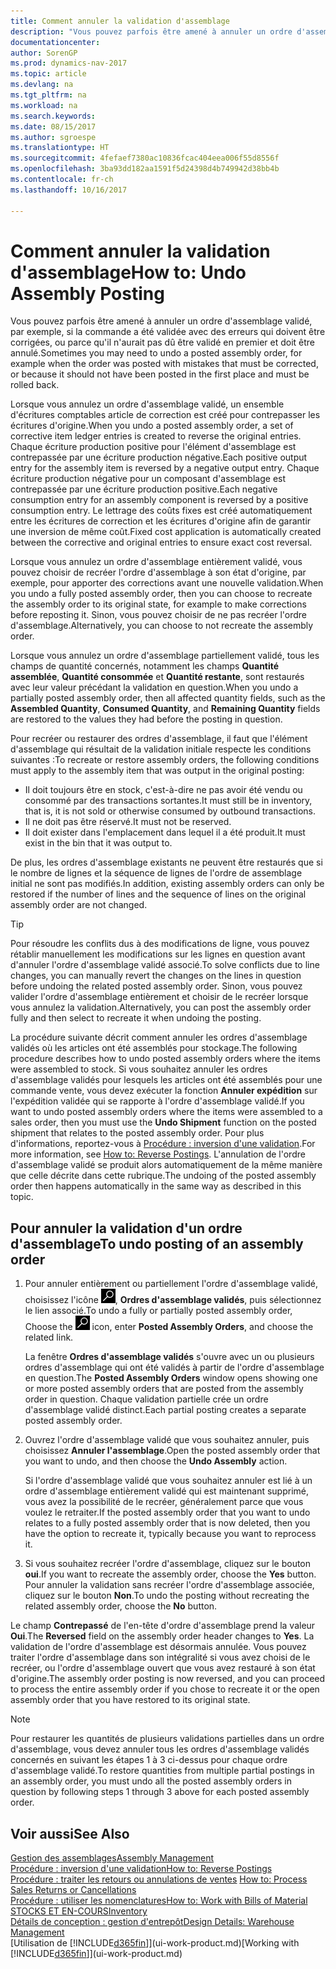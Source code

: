 ```yaml
---
title: Comment annuler la validation d'assemblage
description: "Vous pouvez parfois être amené à annuler un ordre d'assemblage validé, par exemple, si la commande a été validée avec des erreurs qui doivent être corrigées, ou parce qu'il n'aurait pas dû être validé en premier et doit être annulé."
documentationcenter: 
author: SorenGP
ms.prod: dynamics-nav-2017
ms.topic: article
ms.devlang: na
ms.tgt_pltfrm: na
ms.workload: na
ms.search.keywords: 
ms.date: 08/15/2017
ms.author: sgroespe
ms.translationtype: HT
ms.sourcegitcommit: 4fefaef7380ac10836fcac404eea006f55d8556f
ms.openlocfilehash: 3ba93dd182aa1591f5d24398d4b749942d38bb4b
ms.contentlocale: fr-ch
ms.lasthandoff: 10/16/2017

---
```

# <a name="how-to-undo-assembly-posting"></a><span data-ttu-id="0841e-103">Comment annuler la validation d'assemblage</span><span class="sxs-lookup"><span data-stu-id="0841e-103">How to: Undo Assembly Posting</span></span>
<span data-ttu-id="0841e-104">Vous pouvez parfois être amené à annuler un ordre d'assemblage validé, par exemple, si la commande a été validée avec des erreurs qui doivent être corrigées, ou parce qu'il n'aurait pas dû être validé en premier et doit être annulé.</span><span class="sxs-lookup"><span data-stu-id="0841e-104">Sometimes you may need to undo a posted assembly order, for example when the order was posted with mistakes that must be corrected, or because it should not have been posted in the first place and must be rolled back.</span></span>

<span data-ttu-id="0841e-105">Lorsque vous annulez un ordre d'assemblage validé, un ensemble d'écritures comptables article de correction est créé pour contrepasser les écritures d'origine.</span><span class="sxs-lookup"><span data-stu-id="0841e-105">When you undo a posted assembly order, a set of corrective item ledger entries is created to reverse the original entries.</span></span> <span data-ttu-id="0841e-106">Chaque écriture production positive pour l'élément d'assemblage est contrepassée par une écriture production négative.</span><span class="sxs-lookup"><span data-stu-id="0841e-106">Each positive output entry for the assembly item is reversed by a negative output entry.</span></span> <span data-ttu-id="0841e-107">Chaque écriture production négative pour un composant d'assemblage est contrepassée par une écriture production positive.</span><span class="sxs-lookup"><span data-stu-id="0841e-107">Each negative consumption entry for an assembly component is reversed by a positive consumption entry.</span></span> <span data-ttu-id="0841e-108">Le lettrage des coûts fixes est créé automatiquement entre les écritures de correction et les écritures d'origine afin de garantir une inversion de même coût.</span><span class="sxs-lookup"><span data-stu-id="0841e-108">Fixed cost application is automatically created between the corrective and original entries to ensure exact cost reversal.</span></span>  

<span data-ttu-id="0841e-109">Lorsque vous annulez un ordre d'assemblage entièrement validé, vous pouvez choisir de recréer l'ordre d'assemblage à son état d'origine, par exemple, pour apporter des corrections avant une nouvelle validation.</span><span class="sxs-lookup"><span data-stu-id="0841e-109">When you undo a fully posted assembly order, then you can choose to recreate the assembly order to its original state, for example to make corrections before reposting it.</span></span> <span data-ttu-id="0841e-110">Sinon, vous pouvez choisir de ne pas recréer l'ordre d'assemblage.</span><span class="sxs-lookup"><span data-stu-id="0841e-110">Alternatively, you can choose to not recreate the assembly order.</span></span>  

<span data-ttu-id="0841e-111">Lorsque vous annulez un ordre d'assemblage partiellement validé, tous les champs de quantité concernés, notamment les champs **Quantité assemblée**, **Quantité consommée** et **Quantité restante**, sont restaurés avec leur valeur précédant la validation en question.</span><span class="sxs-lookup"><span data-stu-id="0841e-111">When you undo a partially posted assembly order, then all affected quantity fields, such as the **Assembled Quantity**, **Consumed Quantity**, and **Remaining Quantity** fields are restored to the values they had before the posting in question.</span></span>  

<span data-ttu-id="0841e-112">Pour recréer ou restaurer des ordres d'assemblage, il faut que l'élément d'assemblage qui résultait de la validation initiale respecte les conditions suivantes :</span><span class="sxs-lookup"><span data-stu-id="0841e-112">To recreate or restore assembly orders, the following conditions must apply to the assembly item that was output in the original posting:</span></span>  

-   <span data-ttu-id="0841e-113">Il doit toujours être en stock, c'est-à-dire ne pas avoir été vendu ou consommé par des transactions sortantes.</span><span class="sxs-lookup"><span data-stu-id="0841e-113">It must still be in inventory, that is, it is not sold or otherwise consumed by outbound transactions.</span></span>  
-   <span data-ttu-id="0841e-114">Il ne doit pas être réservé.</span><span class="sxs-lookup"><span data-stu-id="0841e-114">It must not be reserved.</span></span>  
-   <span data-ttu-id="0841e-115">Il doit exister dans l'emplacement dans lequel il a été produit.</span><span class="sxs-lookup"><span data-stu-id="0841e-115">It must exist in the bin that it was output to.</span></span>  

<span data-ttu-id="0841e-116">De plus, les ordres d'assemblage existants ne peuvent être restaurés que si le nombre de lignes et la séquence de lignes de l'ordre de assemblage initial ne sont pas modifiés.</span><span class="sxs-lookup"><span data-stu-id="0841e-116">In addition, existing assembly orders can only be restored if the number of lines and the sequence of lines on the original assembly order are not changed.</span></span>  

> [!TIP]  
>  <span data-ttu-id="0841e-117">Pour résoudre les conflits dus à des modifications de ligne, vous pouvez rétablir manuellement les modifications sur les lignes en question avant d'annuler l'ordre d'assemblage validé associé.</span><span class="sxs-lookup"><span data-stu-id="0841e-117">To solve conflicts due to line changes, you can manually revert the changes on the lines in question before undoing the related posted assembly order.</span></span> <span data-ttu-id="0841e-118">Sinon, vous pouvez valider l'ordre d'assemblage entièrement et choisir de le recréer lorsque vous annulez la validation.</span><span class="sxs-lookup"><span data-stu-id="0841e-118">Alternatively, you can post the assembly order fully and then select to recreate it when undoing the posting.</span></span>  

<span data-ttu-id="0841e-119">La procédure suivante décrit comment annuler les ordres d'assemblage validés où les articles ont été assemblés pour stockage.</span><span class="sxs-lookup"><span data-stu-id="0841e-119">The following procedure describes how to undo posted assembly orders where the items were assembled to stock.</span></span> <span data-ttu-id="0841e-120">Si vous souhaitez annuler les ordres d'assemblage validés pour lesquels les articles ont été assemblés pour une commande vente, vous devez exécuter la fonction **Annuler expédition** sur l'expédition validée qui se rapporte à l'ordre d'assemblage validé.</span><span class="sxs-lookup"><span data-stu-id="0841e-120">If you want to undo posted assembly orders where the items were assembled to a sales order, then you must use the **Undo Shipment** function on the posted shipment that relates to the posted assembly order.</span></span> <span data-ttu-id="0841e-121">Pour plus d'informations, reportez-vous à [Procédure : inversion d'une validation](finance-how-reverse-journal-posting.md).</span><span class="sxs-lookup"><span data-stu-id="0841e-121">For more information, see [How to: Reverse Postings](finance-how-reverse-journal-posting.md).</span></span> <span data-ttu-id="0841e-122">L'annulation de l'ordre d'assemblage validé se produit alors automatiquement de la même manière que celle décrite dans cette rubrique.</span><span class="sxs-lookup"><span data-stu-id="0841e-122">The undoing of the posted assembly order then happens automatically in the same way as described in this topic.</span></span>  

## <a name="to-undo-posting-of-an-assembly-order"></a><span data-ttu-id="0841e-123">Pour annuler la validation d'un ordre d'assemblage</span><span class="sxs-lookup"><span data-stu-id="0841e-123">To undo posting of an assembly order</span></span>  
1.  <span data-ttu-id="0841e-124">Pour annuler entièrement ou partiellement l'ordre d'assemblage validé, choisissez l'icône ![Page ou état pour la recherche](media/ui-search/search_small.png "Page ou état pour la recherche"), **Ordres d'assemblage validés**, puis sélectionnez le lien associé.</span><span class="sxs-lookup"><span data-stu-id="0841e-124">To undo a fully or partially posted assembly order, Choose the ![Search for Page or Report](media/ui-search/search_small.png "Search for Page or Report icon") icon, enter **Posted Assembly Orders**, and choose the related link.</span></span>  

    <span data-ttu-id="0841e-125">La fenêtre **Ordres d'assemblage validés** s'ouvre avec un ou plusieurs ordres d'assemblage qui ont été validés à partir de l'ordre d'assemblage en question.</span><span class="sxs-lookup"><span data-stu-id="0841e-125">The **Posted Assembly Orders** window opens showing one or more posted assembly orders that are posted from the assembly order in question.</span></span> <span data-ttu-id="0841e-126">Chaque validation partielle crée un ordre d'assemblage validé distinct.</span><span class="sxs-lookup"><span data-stu-id="0841e-126">Each partial posting creates a separate posted assembly order.</span></span>  
2.  <span data-ttu-id="0841e-127">Ouvrez l'ordre d'assemblage validé que vous souhaitez annuler, puis choisissez **Annuler l'assemblage**.</span><span class="sxs-lookup"><span data-stu-id="0841e-127">Open the posted assembly order that you want to undo, and then choose the **Undo Assembly** action.</span></span>  

    <span data-ttu-id="0841e-128">Si l'ordre d'assemblage validé que vous souhaitez annuler est lié à un ordre d'assemblage entièrement validé qui est maintenant supprimé, vous avez la possibilité de le recréer, généralement parce que vous voulez le retraiter.</span><span class="sxs-lookup"><span data-stu-id="0841e-128">If the posted assembly order that you want to undo relates to a fully posted assembly order that is now deleted, then you have the option to recreate it, typically because you want to reprocess it.</span></span>  
3.  <span data-ttu-id="0841e-129">Si vous souhaitez recréer l'ordre d'assemblage, cliquez sur le bouton **oui**.</span><span class="sxs-lookup"><span data-stu-id="0841e-129">If you want to recreate the assembly order, choose the **Yes** button.</span></span> <span data-ttu-id="0841e-130">Pour annuler la validation sans recréer l'ordre d'assemblage associée, cliquez sur le bouton **Non**.</span><span class="sxs-lookup"><span data-stu-id="0841e-130">To undo the posting without recreating the related assembly order, choose the **No** button.</span></span>  

<span data-ttu-id="0841e-131">Le champ **Contrepassé** de l'en\-tête d'ordre d'assemblage prend la valeur **Oui**.</span><span class="sxs-lookup"><span data-stu-id="0841e-131">The **Reversed** field on the assembly order header changes to **Yes**.</span></span> <span data-ttu-id="0841e-132">La validation de l'ordre d'assemblage est désormais annulée. Vous pouvez traiter l'ordre d'assemblage dans son intégralité si vous avez choisi de le recréer, ou l'ordre d'assemblage ouvert que vous avez restauré à son état d'origine.</span><span class="sxs-lookup"><span data-stu-id="0841e-132">The assembly order posting is now reversed, and you can proceed to process the entire assembly order if you chose to recreate it or the open assembly order that you have restored to its original state.</span></span>  

> [!NOTE]  
>  <span data-ttu-id="0841e-133">Pour restaurer les quantités de plusieurs validations partielles dans un ordre d'assemblage, vous devez annuler tous les ordres d'assemblage validés concernés en suivant les étapes 1 à 3 ci-dessus pour chaque ordre d'assemblage validé.</span><span class="sxs-lookup"><span data-stu-id="0841e-133">To restore quantities from multiple partial postings in an assembly order, you must undo all the posted assembly orders in question by following steps 1 through 3 above for each posted assembly order.</span></span>  

## <a name="see-also"></a><span data-ttu-id="0841e-134">Voir aussi</span><span class="sxs-lookup"><span data-stu-id="0841e-134">See Also</span></span>  
[<span data-ttu-id="0841e-135">Gestion des assemblages</span><span class="sxs-lookup"><span data-stu-id="0841e-135">Assembly Management</span></span>](assembly-assemble-items.md)  
[<span data-ttu-id="0841e-136">Procédure : inversion d'une validation</span><span class="sxs-lookup"><span data-stu-id="0841e-136">How to: Reverse Postings</span></span>](finance-how-reverse-journal-posting.md)  
<span data-ttu-id="0841e-137">[Procédure : traiter les retours ou annulations de ventes](sales-how-process-sales-returns-cancellations.md)  </span><span class="sxs-lookup"><span data-stu-id="0841e-137">[How to: Process Sales Returns or Cancellations](sales-how-process-sales-returns-cancellations.md)  </span></span>  
[<span data-ttu-id="0841e-138">Procédure : utiliser les nomenclatures</span><span class="sxs-lookup"><span data-stu-id="0841e-138">How to: Work with Bills of Material</span></span>](inventory-how-work-BOMs.md)  
[<span data-ttu-id="0841e-139">STOCKS ET EN-COURS</span><span class="sxs-lookup"><span data-stu-id="0841e-139">Inventory</span></span>](inventory-manage-inventory.md)  
[<span data-ttu-id="0841e-140">Détails de conception : gestion d'entrepôt</span><span class="sxs-lookup"><span data-stu-id="0841e-140">Design Details: Warehouse Management</span></span>](design-details-warehouse-management.md)  
<span data-ttu-id="0841e-141">[Utilisation de [!INCLUDE[d365fin](includes/d365fin_md.md)]](ui-work-product.md)</span><span class="sxs-lookup"><span data-stu-id="0841e-141">[Working with [!INCLUDE[d365fin](includes/d365fin_md.md)]](ui-work-product.md)</span></span>

